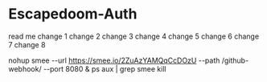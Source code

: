 # Escapedoom-Auth
read me
change 1
change 2
change 3
change 4
change 5
change 6
change 7
change 8

nohup smee --url https://smee.io/2ZuAzYAMQqCcDOzU --path /github-webhook/ --port 8080 &
ps aux | grep smee
kill <PID>

